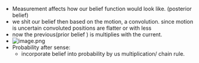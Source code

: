- Measurement affects how our belief function would look like. (posterior belief)
- we shit our belief then based on the motion, a convolution. since motion is uncertain convoluted positions are flatter or with less
- now the previous(prior belief ) is multiplies with the current.
- ![image.png](../assets/image_1704555545523_0.png)
- Probability after sense:
	- incorporate belief into probability by  us multiplication/ chain rule.